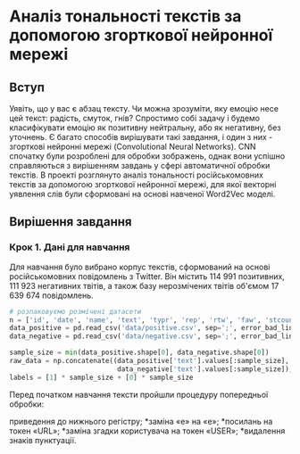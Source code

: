 # Аналіз тональності текстів за допомогою згорткової нейронної мережі
## Вступ
Уявіть, що у вас є абзац тексту. Чи можна зрозуміти, яку емоцію несе цей текст: радість, смуток, гнів? Спростимо собі задачу і будемо класифікувати емоцію як позитивну нейтральну, або як негативну, без уточнень. Є багато способів вирішувати такі завдання, і один з них - згорткові нейронні мережі (Convolutional Neural Networks). CNN спочатку були розроблені для обробки зображень, однак вони успішно справляються з вирішенням завдань у сфері автоматичної обробки текстів. В проекті розглянуто аналіз тональності російськомовних текстів за допомогою згорткової нейронної мережі, для якої векторні уявлення слів були сформовані на основі навченої Word2Vec моделі.
## Вирішення завдання
### Крок 1. Дані для навчання
Для навчання було вибрано корпус текстів, сформований на основі російськомовних повідомлень з Twitter. Він містить 114 991 позитивних, 111 923 негативних твітів, а також базу нерозмічених твітів об'ємом 17 639 674 повідомлень.
```python
# розпаковуємо розмічені датасети
n = ['id', 'date', 'name', 'text', 'typr', 'rep', 'rtw', 'faw', 'stcount', 'foll', 'frien', 'listcount']
data_positive = pd.read_csv('data/positive.csv', sep=';', error_bad_lines=False, names=n, usecols=['text'])
data_negative = pd.read_csv('data/negative.csv', sep=';', error_bad_lines=False, names=n, usecols=['text'])

sample_size = min(data_positive.shape[0], data_negative.shape[0])
raw_data = np.concatenate((data_positive['text'].values[:sample_size],
                           data_negative['text'].values[:sample_size]), axis=0)
labels = [1] * sample_size + [0] * sample_size
```
Перед початком навчання тексти пройшли процедуру попередньої обробки:

приведення до нижнього регістру;
*заміна «е» на «е»;
*посилань на токен «URL»;
*заміна згадки користувача на токен «USER»;
*видалення знаків пунктуації.
